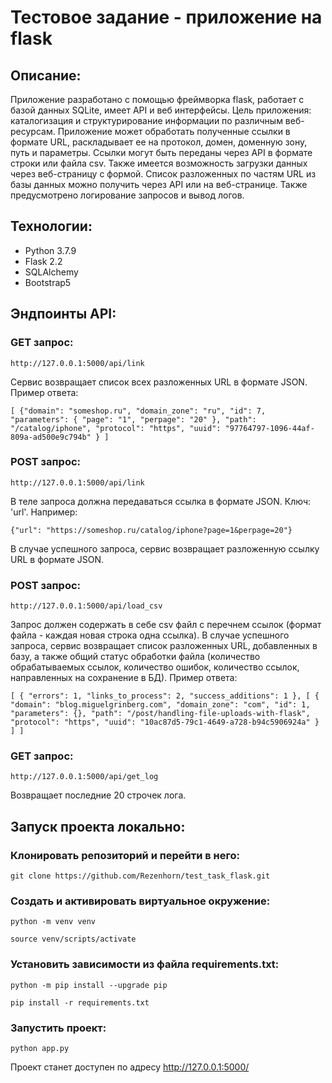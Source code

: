 # Тестовое задание - приложение на flask

## Описание:
Приложение разработано с помощью фреймворка flask, работает с базой данных SQLite, имеет API и веб интерфейсы.
Цель приложения: каталогизация и структурирование информации по различным веб-ресурсам.
Приложение может обработать полученные ссылки в формате URL, раскладывает ее на протокол, домен, доменную зону, путь и параметры.
Ссылки могут быть переданы через API в формате строки или файла csv. Также имеется возможность загрузки данных через веб-страницу с формой. Список разложенных по частям URL из базы данных можно получить через API или на веб-странице. Также предусмотрено логирование запросов и вывод логов.

## Технологии:
- Python 3.7.9
- Flask 2.2
- SQLAlchemy
- Bootstrap5

## Эндпоинты API:
### GET запрос:
```
http://127.0.0.1:5000/api/link
```
Сервис возвращает список всех разложенных URL в формате JSON. Пример ответа:
```
[ {"domain": "someshop.ru", "domain_zone": "ru", "id": 7, "parameters": { "page": "1", "perpage": "20" }, "path": "/catalog/iphone", "protocol": "https", "uuid": "97764797-1096-44af-809a-ad500e9c794b" } ]
```
### POST запрос:
```
http://127.0.0.1:5000/api/link
```
В теле запроса должна передаваться ссылка в формате JSON. Ключ: 'url'. Например:
```
{"url": "https://someshop.ru/catalog/iphone?page=1&perpage=20"}
```
В случае успешного запроса, сервис возвращает разложенную ссылку URL в формате JSON.

### POST запрос:
```
http://127.0.0.1:5000/api/load_csv
```
Запрос должен содержать в себе csv файл с перечнем ссылок (формат файла - каждая новая строка одна ссылка).
В случае успешного запроса, сервис возвращает список разложенных URL, добавленных в базу, а также общий статус обработки файла (количество обрабатываемых ссылок, количество ошибок, количество ссылок, направленных на сохранение в БД).
Пример ответа:
```
[ { "errors": 1, "links_to_process": 2, "success_additions": 1 }, [ { "domain": "blog.miguelgrinberg.com", "domain_zone": "com", "id": 1, "parameters": {}, "path": "/post/handling-file-uploads-with-flask", "protocol": "https", "uuid": "10ac87d5-79c1-4649-a728-b94c5906924a" } ] ]
```
### GET запрос:
```
http://127.0.0.1:5000/api/get_log
```
Возвращает последние 20 строчек лога.

## Запуск проекта локально:

### Клонировать репозиторий и перейти в него:
```
git clone https://github.com/Rezenhorn/test_task_flask.git
```
### Cоздать и активировать виртуальное окружение:
```
python -m venv venv
```
```
source venv/scripts/activate
```
### Установить зависимости из файла requirements.txt:
```
python -m pip install --upgrade pip
```
```
pip install -r requirements.txt
```
### Запустить проект:
```
python app.py
```
Проект станет доступен по адресу http://127.0.0.1:5000/